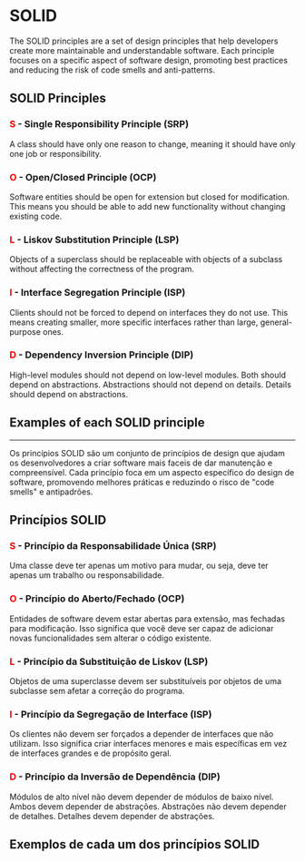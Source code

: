 # SOLID
The SOLID principles are a set of design principles that help developers create more maintainable and understandable software. Each principle focuses on a specific aspect of software design, promoting best practices and reducing the risk of code smells and anti-patterns.

## SOLID Principles

### <span style="color:red">S</span> - Single Responsibility Principle (SRP)
A class should have only one reason to change, meaning it should have only one job or responsibility.

### <span style="color:red">O</span> - Open/Closed Principle (OCP)
Software entities should be open for extension but closed for modification. This means you should be able to add new functionality without changing existing code.

### <span style="color:red">L</span> - Liskov Substitution Principle (LSP)
Objects of a superclass should be replaceable with objects of a subclass without affecting the correctness of the program.

### <span style="color:red">I</span> - Interface Segregation Principle (ISP)
Clients should not be forced to depend on interfaces they do not use. This means creating smaller, more specific interfaces rather than large, general-purpose ones.

### <span style="color:red">D</span> - Dependency Inversion Principle (DIP)
High-level modules should not depend on low-level modules. Both should depend on abstractions. Abstractions should not depend on details. Details should depend on abstractions.

## Examples of each SOLID principle

---

Os princípios SOLID são um conjunto de princípios de design que ajudam os desenvolvedores a criar software mais faceis de dar manutenção e compreensível. Cada princípio foca em um aspecto específico do design de software, promovendo melhores práticas e reduzindo o risco de "code smells" e antipadrões.

## Princípios SOLID

### <span style="color:red">S</span> - Princípio da Responsabilidade Única (SRP)
Uma classe deve ter apenas um motivo para mudar, ou seja, deve ter apenas um trabalho ou responsabilidade.

### <span style="color:red">O</span> - Princípio do Aberto/Fechado (OCP)
Entidades de software devem estar abertas para extensão, mas fechadas para modificação. Isso significa que você deve ser capaz de adicionar novas funcionalidades sem alterar o código existente.

### <span style="color:red">L</span> - Princípio da Substituição de Liskov (LSP)
Objetos de uma superclasse devem ser substituíveis por objetos de uma subclasse sem afetar a correção do programa.

### <span style="color:red">I</span> - Princípio da Segregação de Interface (ISP)
Os clientes não devem ser forçados a depender de interfaces que não utilizam. Isso significa criar interfaces menores e mais específicas em vez de interfaces grandes e de propósito geral.

### <span style="color:red">D</span> - Princípio da Inversão de Dependência (DIP)
Módulos de alto nível não devem depender de módulos de baixo nível. Ambos devem depender de abstrações. Abstrações não devem depender de detalhes. Detalhes devem depender de abstrações.

## Exemplos de cada um dos princípios SOLID